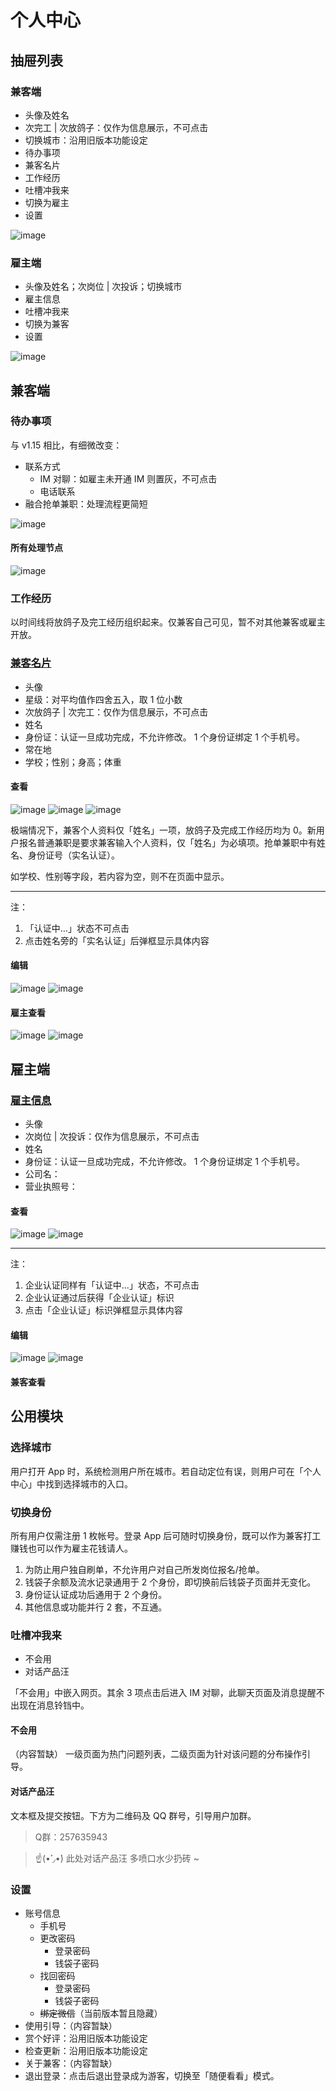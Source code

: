 # 个人中心
## 抽屉列表
### 兼客端
- 头像及姓名
- 次完工 | 次放鸽子：仅作为信息展示，不可点击
- 切换城市：沿用旧版本功能设定
- 待办事项
- 兼客名片
- 工作经历
- 吐槽冲我来
- 切换为雇主
- 设置

![image](img/drawer-c.png)

### 雇主端
- 头像及姓名；次岗位 | 次投诉；切换城市
- 雇主信息
- 吐槽冲我来
- 切换为兼客
- 设置

![image](img/drawer-b.png)
## 兼客端
### 待办事项
与 v1.15 相比，有细微改变：

- 联系方式
	- IM 对聊：如雇主未开通 IM 则置灰，不可点击
	- 电话联系
- 融合抢单兼职：处理流程更简短

![image](img/todo-list.png)

#### 所有处理节点
![image](img/fc-todo-list.png)

### 工作经历
以时间线将放鸽子及完工经历组织起来。仅兼客自己可见，暂不对其他兼客或雇主开放。

### [兼客名片](id:about-employee)
- 头像
- 星级：对平均值作四舍五入，取 1 位小数
- 次放鸽子 | 次完工：仅作为信息展示，不可点击
- 姓名
- 身份证：认证一旦成功完成，不允许修改。 1 个身份证绑定 1 个手机号。
- 常在地
- 学校；性别；身高；体重


#### 查看
![image](img/about-cc.png)
![image](img/about-cc2.png)
![image](img/about-cc3.png)

极端情况下，兼客个人资料仅「姓名」一项，放鸽子及完成工作经历均为 0。新用户报名普通兼职是要求兼客输入个人资料，仅「姓名」为必填项。抢单兼职中有姓名、身份证号（实名认证）。

如学校、性别等字段，若内容为空，则不在页面中显示。

--------------------
注：

1. 「认证中…」状态不可点击
2. 点击姓名旁的「实名认证」后弹框显示具体内容

#### 编辑
![image](img/about-c-edit.png)
![image](img/about-c-edit2.png)

#### 雇主查看
![image](img/about-cb.png)
![image](img/about-cb2.png)

## 雇主端
### [雇主信息](id:about-employer)
- 头像
- 次岗位 | 次投诉：仅作为信息展示，不可点击
- 姓名
- 身份证：认证一旦成功完成，不允许修改。 1 个身份证绑定 1 个手机号。
- 公司名：
- 营业执照号：

#### 查看
![image](img/about-bb.png)
![image](img/about-bb2.png)

--------------------
注：

1. 企业认证同样有「认证中…」状态，不可点击
2. 企业认证通过后获得「企业认证」标识
3. 点击「企业认证」标识弹框显示具体内容

#### 编辑
![image](img/about-b-edit.png)
![image](img/about-b-edit2.png)

#### 兼客查看


## 公用模块
### 选择城市
用户打开 App 时，系统检测用户所在城市。若自动定位有误，则用户可在「个人中心」中找到选择城市的入口。

### 切换身份
所有用户仅需注册 1 枚帐号。登录 App 后可随时切换身份，既可以作为兼客打工赚钱也可以作为雇主花钱请人。

1. 为防止用户独自刷单，不允许用户对自己所发岗位报名/抢单。
2. 钱袋子余额及流水记录通用于 2 个身份，即切换前后钱袋子页面并无变化。
3. 身份证认证成功后通用于 2 个身份。
4. 其他信息或功能并行 2 套，不互通。

### 吐槽冲我来
- 不会用
- 对话产品汪

「不会用」中嵌入网页。其余 3 项点击后进入 IM 对聊，此聊天页面及消息提醒不出现在消息铃铛中。
#### 不会用
（内容暂缺）
一级页面为热门问题列表，二级页面为针对该问题的分布操作引导。

#### 对话产品汪
文本框及提交按钮。下方为二维码及 QQ 群号，引导用户加群。

>Q群：257635943

> ☝(•̀˓◞•́)
此处对话产品汪
多喷口水少扔砖
~


### 设置
- 账号信息
    - 手机号
    - 更改密码
    	- 登录密码
    	- 钱袋子密码
    - 找回密码
    	- 登录密码
    	- 钱袋子密码
    - ~~绑定微信~~（当前版本暂且隐藏）
- 使用引导：（内容暂缺）
- 赏个好评：沿用旧版本功能设定
- 检查更新：沿用旧版本功能设定
- 关于兼客：（内容暂缺）
- 退出登录：点击后退出登录成为游客，切换至「随便看看」模式。